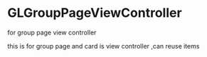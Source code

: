 GLGroupPageViewController
=========================

for group page view controller 

this is for group page and card is view controller ,can reuse items 
